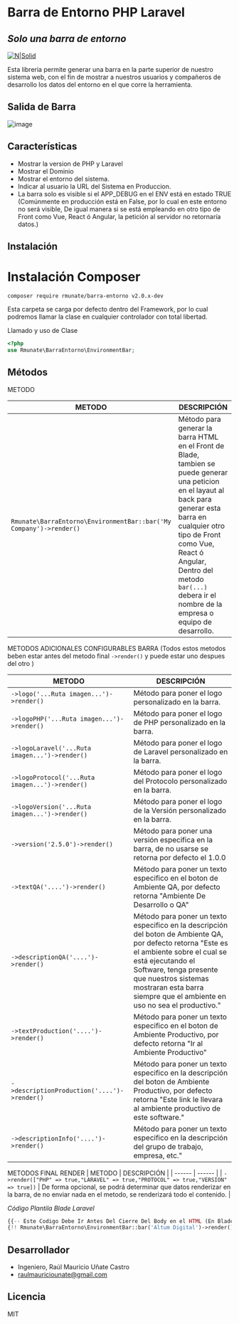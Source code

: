 # Barra de Entorno PHP Laravel
## _Solo una barra de entorno_

[![N|Solid](https://i.ibb.co/ZLzQTpm/Firma-Git-Hub.png)](#)

Esta libreria permite generar una barra en la parte superior de nuestro sistema web, con el fin de mostrar a nuestros usuarios y compañeros de desarrollo los datos del entorno en el que corre la herramienta.

## Salida de Barra
![image](https://user-images.githubusercontent.com/91748598/189487420-4d4b8e81-1275-4421-af4c-77c0e5ee1ccc.png)

## Características
-	Mostrar la version de PHP y Laravel
-	Mostrar el Dominio
-	Mostrar el entorno del sistema.
-	Indicar al usuario la URL del Sistema en Produccion.
-	La barra solo es visible si el APP_DEBUG en el ENV está en estado TRUE (Comúnmente en producción está en False, por lo cual en este entorno no será visible, De igual manera si se está empleando en otro tipo de Front como Vue, React ó Angular, la petición al servidor no retornaría datos.)

## Instalación
# Instalación Composer

```console
composer require rmunate/barra-entorno v2.0.x-dev
```

Esta carpeta se carga por defecto dentro del Framework, por lo cual podremos llamar la clase en cualquier controlador con total libertad.

Llamado y uso de Clase

```php
<?php
use Rmunate\BarraEntorno\EnvironmentBar;
```

## Métodos

METODO

| METODO | DESCRIPCIÓN |
| ------ | ------ |
| `Rmunate\BarraEntorno\EnvironmentBar::bar('My Company')->render()` | Método para generar la barra HTML en el Front de Blade, tambien se puede generar una peticion en el layaut al back para generar esta barra en cualquier otro tipo de Front como Vue, React ó Angular, Dentro del metodo `bar(...)` debera ir el nombre de la empresa o equipo de desarrollo. |

METODOS ADICIONALES CONFIGURABLES BARRA
(Todos estos metodos beben estar antes del metodo final `->render()` y puede estar uno despues del otro  )

| METODO | DESCRIPCIÓN |
| ------ | ------ |
| `->logo('...Ruta imagen...')->render()` | Método para poner el logo personalizado en la barra. |
| `->logoPHP('...Ruta imagen...')->render()` | Método para poner el logo de PHP personalizado en la barra. |
| `->logoLaravel('...Ruta imagen...')->render()` | Método para poner el logo de Laravel personalizado en la barra. |
| `->logoProtocol('...Ruta imagen...')->render()` | Método para poner el logo del Protocolo personalizado en la barra. |
| `->logoVersion('...Ruta imagen...')->render()` | Método para poner el logo de la Versión personalizado en la barra. |
| `->version('2.5.0')->render()` | Método para poner una versión especifica en la barra, de no usarse se retorna por defecto el 1.0.0 |
| `->textQA('....')->render()` | Método para poner un texto especifico en el boton de Ambiente QA, por defecto retorna "Ambiente De Desarrollo o QA" |
| `->descriptionQA('....')->render()` | Método para poner un texto especifico en la descripción del boton de Ambiente QA, por defecto retorna "Este es el ambiente sobre el cual se está ejecutando el Software, tenga presente que nuestros sistemas mostraran esta barra siempre que el ambiente en uso no sea el productivo." |
| `->textProduction('....')->render()` | Método para poner un texto especifico en el boton de Ambiente Productivo, por defecto retorna "Ir al Ambiente Productivo" |
| `->descriptionProduction('....')->render()` | Método para poner un texto especifico en la descripción del boton de Ambiente Productivo, por defecto retorna "Este link le llevara al ambiente productivo de este software." |
| `->descriptionInfo('....')->render()` | Método para poner un texto especifico en la descripción del grupo de trabajo, empresa, etc." |

METODOS FINAL RENDER
| METODO | DESCRIPCIÓN |
| ------ | ------ |
| `->render(["PHP" => true,"LARAVEL" => true,"PROTOCOL" => true,"VERSION" => true])` | De forma opcional, se podrá determinar que datos renderizar en la barra, de no enviar nada en el metodo, se renderizará todo el contenido. |


_Código Plantila Blade Laravel_

```php
{{-- Este Codigo Debe Ir Antes Del Cierre Del Body en el HTML (En Blade En El Layout) --}}
{!! Rmunate\BarraEntorno\EnvironmentBar::bar('Altum Digital')->render() !!}
```

## Desarrollador
- Ingeniero, Raúl Mauricio Uñate Castro
- raulmauriciounate@gmail.com

## Licencia
MIT
